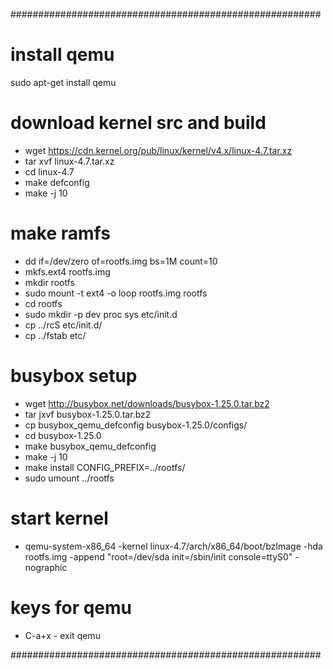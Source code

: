 ########################################################
# install qemu
sudo apt-get install qemu

# download kernel src and build
- wget https://cdn.kernel.org/pub/linux/kernel/v4.x/linux-4.7.tar.xz
- tar xvf linux-4.7.tar.xz
- cd linux-4.7
- make defconfig
- make -j 10

# make ramfs
- dd if=/dev/zero of=rootfs.img bs=1M count=10
- mkfs.ext4 rootfs.img
- mkdir rootfs
- sudo mount -t ext4 -o loop rootfs.img rootfs
- cd rootfs
- sudo mkdir -p dev proc sys etc/init.d
- cp ../rcS etc/init.d/
- cp ../fstab etc/

# busybox setup
- wget http://busybox.net/downloads/busybox-1.25.0.tar.bz2
- tar jxvf busybox-1.25.0.tar.bz2
- cp busybox_qemu_defconfig busybox-1.25.0/configs/
- cd busybox-1.25.0
- make busybox_qemu_defconfig
- make -j 10
- make install CONFIG_PREFIX=../rootfs/
- sudo umount ../rootfs

# start kernel
- qemu-system-x86_64 -kernel linux-4.7/arch/x86_64/boot/bzImage -hda rootfs.img -append "root=/dev/sda init=/sbin/init console=ttyS0" -nographic

# keys for qemu
- C-a+x       - exit qemu

########################################################
